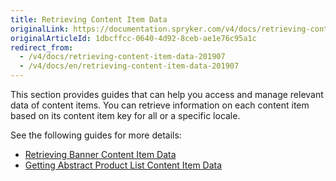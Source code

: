 ```yaml
---
title: Retrieving Content Item Data
originalLink: https://documentation.spryker.com/v4/docs/retrieving-content-item-data-201907
originalArticleId: 1dbcffcc-0640-4d92-8ceb-ae1e76c95a1c
redirect_from:
  - /v4/docs/retrieving-content-item-data-201907
  - /v4/docs/en/retrieving-content-item-data-201907
---
```


This section provides guides that can help you access and manage relevant data of content items. You can retrieve information on each content item based on its content item key for all or a specific locale. 

See the following guides for more details:

* [Retrieving Banner Content Item Data](/docs/scos/dev/glue-api-guides/{{page.version}}/retrieving-content-item-data/retrieving-banner-content-item-data.html)
* [Getting Abstract Product List Content Item Data](/docs/scos/dev/glue-api-guides/{{page.version}}/retrieving-content-item-data/retrieving-abstract-product-list-content-items.html)
